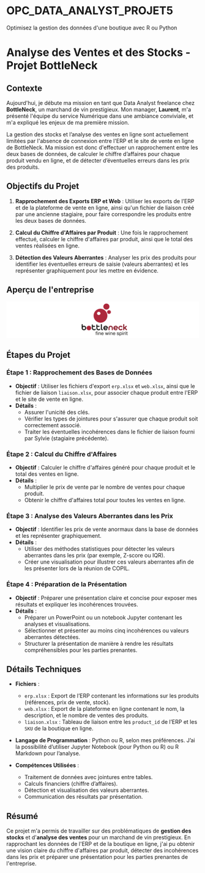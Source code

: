 # OPC_DATA_ANALYST_PROJET5
Optimisez la gestion des données d'une boutique avec R ou Python

# Analyse des Ventes et des Stocks - Projet BottleNeck

## Contexte

Aujourd'hui, je débute ma mission en tant que Data Analyst freelance chez **BottleNeck**, un marchand de vin prestigieux. Mon manager, **Laurent**, m'a présenté l'équipe du service Numérique dans une ambiance conviviale, et m'a expliqué les enjeux de ma première mission.

La gestion des stocks et l’analyse des ventes en ligne sont actuellement limitées par l'absence de connexion entre l'ERP et le site de vente en ligne de BottleNeck. Ma mission est donc d'effectuer un rapprochement entre les deux bases de données, de calculer le chiffre d’affaires pour chaque produit vendu en ligne, et de détecter d’éventuelles erreurs dans les prix des produits.

## Objectifs du Projet

1. **Rapprochement des Exports ERP et Web** : Utiliser les exports de l’ERP et de la plateforme de vente en ligne, ainsi qu'un fichier de liaison créé par une ancienne stagiaire, pour faire correspondre les produits entre les deux bases de données.
   
2. **Calcul du Chiffre d'Affaires par Produit** : Une fois le rapprochement effectué, calculer le chiffre d'affaires par produit, ainsi que le total des ventes réalisées en ligne.

3. **Détection des Valeurs Aberrantes** : Analyser les prix des produits pour identifier les éventuelles erreurs de saisie (valeurs aberrantes) et les représenter graphiquement pour les mettre en évidence.

## Aperçu de l'entreprise

![Aperçu du site web](images/DA_projet5.PNG)
## Étapes du Projet

### Étape 1 : Rapprochement des Bases de Données

- **Objectif** : Utiliser les fichiers d'export `erp.xlsx` et `web.xlsx`, ainsi que le fichier de liaison `liaison.xlsx`, pour associer chaque produit entre l'ERP et le site de vente en ligne.
- **Détails** :
  - Assurer l'unicité des clés.
  - Vérifier les types de jointures pour s'assurer que chaque produit soit correctement associé.
  - Traiter les éventuelles incohérences dans le fichier de liaison fourni par Sylvie (stagiaire précédente).
  
### Étape 2 : Calcul du Chiffre d'Affaires

- **Objectif** : Calculer le chiffre d'affaires généré pour chaque produit et le total des ventes en ligne.
- **Détails** :
  - Multiplier le prix de vente par le nombre de ventes pour chaque produit.
  - Obtenir le chiffre d'affaires total pour toutes les ventes en ligne.

### Étape 3 : Analyse des Valeurs Aberrantes dans les Prix

- **Objectif** : Identifier les prix de vente anormaux dans la base de données et les représenter graphiquement.
- **Détails** :
  - Utiliser des méthodes statistiques pour détecter les valeurs aberrantes dans les prix (par exemple, Z-score ou IQR).
  - Créer une visualisation pour illustrer ces valeurs aberrantes afin de les présenter lors de la réunion de COPIL.

### Étape 4 : Préparation de la Présentation

- **Objectif** : Préparer une présentation claire et concise pour exposer mes résultats et expliquer les incohérences trouvées.
- **Détails** :
  - Préparer un PowerPoint ou un notebook Jupyter contenant les analyses et visualisations.
  - Sélectionner et présenter au moins cinq incohérences ou valeurs aberrantes détectées.
  - Structurer la présentation de manière à rendre les résultats compréhensibles pour les parties prenantes.

## Détails Techniques

- **Fichiers** :
  - `erp.xlsx` : Export de l’ERP contenant les informations sur les produits (références, prix de vente, stock).
  - `web.xlsx` : Export de la plateforme en ligne contenant le nom, la description, et le nombre de ventes des produits.
  - `liaison.xlsx` : Tableau de liaison entre les `product_id` de l’ERP et les `SKU` de la boutique en ligne.

- **Langage de Programmation** : Python ou R, selon mes préférences. J’ai la possibilité d’utiliser Jupyter Notebook (pour Python ou R) ou R Markdown pour l’analyse.

- **Compétences Utilisées** :
  - Traitement de données avec jointures entre tables.
  - Calculs financiers (chiffre d’affaires).
  - Détection et visualisation des valeurs aberrantes.
  - Communication des résultats par présentation.

## Résumé

Ce projet m'a permis de travailler sur des problématiques de **gestion des stocks** et d'**analyse des ventes** pour un marchand de vin prestigieux. En rapprochant les données de l'ERP et de la boutique en ligne, j'ai pu obtenir une vision claire du chiffre d'affaires par produit, détecter des incohérences dans les prix et préparer une présentation pour les parties prenantes de l'entreprise.
